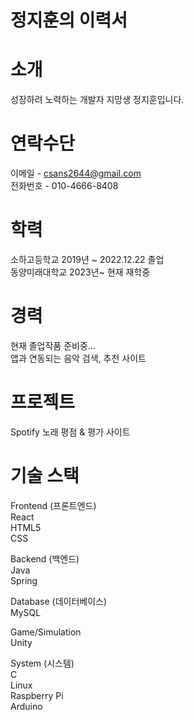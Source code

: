 # 정지훈의 이력서
# 소개
성장하려 노력하는 개발자 지망생 정지훈입니다.
# 연락수단
이메일 - csans2644@gmail.com    
전화번호 - 010-4666-8408
# 학력
소하고등학교 2019년 ~ 2022.12.22 졸업   
동양미래대학교 2023년~ 현재 재학중
# 경력
현재 졸업작품 준비중...   
앱과 연동되는 음악 검색, 추천 사이트
# 프로젝트
Spotify 노래 평점 & 평가 사이트

# 기술 스택
Frontend (프론트엔드)   
React   
HTML5   
CSS   

Backend (백엔드)   
Java   
Spring   

Database (데이터베이스)   
MySQL   

Game/Simulation   
Unity   

System (시스템)   
C   
Linux   
Raspberry Pi   
Arduino   